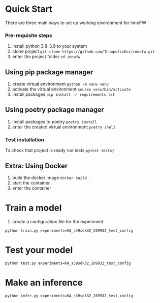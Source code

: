 # Quick Start

There are three main ways to set up working environment for InnoFW


### Pre-requisite steps

1. install python 3.8-3.9 to your system
2. clone project
    ```git clone https://github.com/InnopolisUni/innofw.git```
3. enter the project folder
    ```cd innofw```


## Using pip package manager
1. create virtual environment
    ```python -m venv venv```
2. activate the virtual environment
    ```source venv/bin/activate```
3. install packages
    ```pip install -r requirements.txt```


## Using poetry package manager

1. install packages to poetry
    ```poetry install```
2. enter the created virtual environment
    ```poetry shell```


### Test installation
To check that project is ready run tests
```pytest tests/```


## Extra: Using Docker
1. build the docker image
    ```docker build .```
2. start the container
3. enter the container


# Train a model

1. create a configuration file for the experiment

```python train.py experiments=KA_s39sdk32_209932_test_config```

# Test your model

```python test.py experiments=KA_s39sdk32_209932_test_config```

# Make an inference

```python infer.py experiments=KA_s39sdk32_209932_test_config```